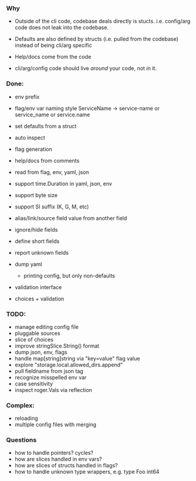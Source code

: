 
### Why

- Outside of the cli code, codebase deals directly is stucts. i.e. config/arg code
  does not leak into the codebase.

- Defaults are also defined by structs (i.e. pulled from the codebase) instead of
  being cli/arg specific

- Help/docs come from the code

- cli/arg/config code should live *around* your code, not *in* it.

### Done:
- env prefix
- flag/env var naming style ServiceName -> service-name or service_name or service.name
- set defaults from a struct
- auto inspect
- flag generation
- help/docs from comments
- read from flag, env, yaml, json
- support time.Duration in yaml, json, env
- support byte size
- support SI suffix (K, G, M, etc)
- alias/link/source field value from another field
- ignore/hide fields
- define short fields
- report unknown fields
- dump yaml
  - printing config, but only non-defaults

- validation interface
- choices + validation

### TODO:
- manage editing config file
- pluggable sources
- slice of choices
- improve stringSlice.String() format
- dump json, env, flags
- handle map[string]string via "key=value" flag value
- explore "storage.local.allowed_dirs.append"
- pull fieldname from json tag
- recognize misspelled env var
- case sensitivity
- inspect roger.Vals via reflection

### Complex:
- reloading
- multiple config files with merging

### Questions
- how to handle pointers? cycles?
- how are slices handled in env vars?
- how are slices of structs handled in flags?
- how to handle unknown type wrappers, e.g. type Foo int64

